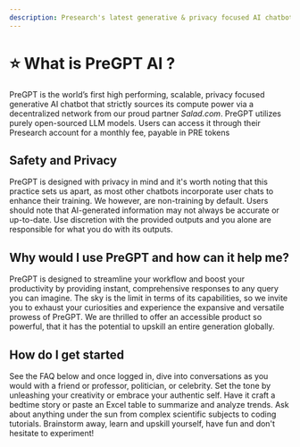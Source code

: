 ```yaml
---
description: Presearch's latest generative & privacy focused AI chatbot
---
```


# ⭐ What is PreGPT AI ?

PreGPT is the world’s first high performing, scalable, privacy focused generative AI chatbot that strictly sources its compute power via a decentralized network from our proud partner _Salad.com_.  PreGPT utilizes purely open-sourced LLM models.  Users can access it through their Presearch account for a monthly fee, payable in PRE tokens

## Safety and Privacy

PreGPT is designed with privacy in mind and it's worth noting that this practice sets us apart, as most other chatbots incorporate user chats to enhance their training. We however, are non-training by default. Users should note that AI-generated information may not always be accurate or up-to-date. Use discretion with the provided outputs and you alone are responsible for what you do with its outputs.

## Why would I use PreGPT and how can it help me?

PreGPT is designed to streamline your workflow and boost your productivity by providing instant, comprehensive responses to any query you can imagine. The sky is the limit in terms of its capabilities, so we invite you to exhaust your curiosities and experience the expansive and versatile prowess of PreGPT. We are thrilled to offer an accessible product so powerful, that it has the potential to upskill an entire generation globally.

## How do I get started

See the FAQ below and once logged in, dive into conversations as you would with a friend or professor, politician, or celebrity. Set the tone by unleashing your creativity or embrace your authentic self. Have it craft a bedtime story or paste an Excel table to summarize and analyze trends. Ask about anything under the sun from complex scientific subjects to coding tutorials. Brainstorm away, learn and upskill yourself, have fun and don't hesitate to experiment!
